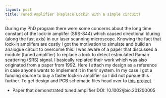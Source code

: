 ```yaml
---
layout: post
title: Tuned Amplifier (Replace Lockin with a simple circuit)
---
```


During my PhD program there were some concerns about the long time constant of the lock-in amplifer (SRS-844) which caused 
directional bluring (along the fast axis) in our laser scanning microscope. Knowing the fact that lock-in amplifers are 
costly I got the motivation to simulate and build an analogue circuit to overcome this. I was aware of a paper that discussed 
a module (tuned amplifier) to replace a lock to detect estmulated Raman scattering (SRS) signal. I basically replated their work 
which was also originated from a paper from 1992. Here I attach my design as a reference in case anyone wants to implement it in 
therir system. In my case I got a funding source to buy a faster lock-in amplifier so I did not pursue this further. To get 
design and PCB schematic files head over to [this project](https://github.com/fathi0amir/Tuned-Amplifier).

- Paper that demonstrated tuned amplifier DOI: 10.1002/jbio.201200005
